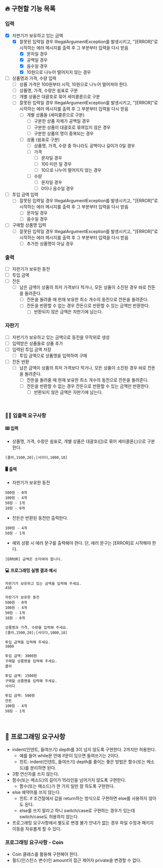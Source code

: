 ## 🔥 구현할 기능 목록

### 입력

- [x] 자판기가 보유하고 있는 금액
    - [x] 잘못된 입력일 경우 IllegalArgumentException를 발생시키고, "[ERROR]"로 시작하는 에러 메시지를 출력 후 그 부분부터 입력을 다시 받음
        - [x] 문자일 경우
        - [x] 공백일 경우
        - [x] 음수일 경우
        - [x] 10원으로 나누어 떨어지지 않는 경우

- [ ] 상품명과 가격, 수량 입력
    - [ ] 상품 가격은 100원부터 시작, 10원으로 나누어 떨어져야 한다.
    - [ ] 상품명, 가격, 수량은 쉼표로 구분
    - [ ] 개별 상품은 대괄호로 묶어 세미콜론으로 구분
    - [ ] 잘못된 입력일 경우 IllegalArgumentException를 발생시키고, "[ERROR]"로 시작하는 에러 메시지를 출력 후 그 부분부터 입력을 다시 받음
        - [ ] 개별 상품들 (세미콜론으로 구분)
            - [ ] 구분한 상품 자체가 공백일 경우
            - [ ] 구분한 상품이 대괄호로 묶여있지 않은 경우
            - [ ] 구분한 상품의 명이 중복되는 경우
        - [ ] 상품 (쉼표로 구분)
            - [ ] 상품명, 가격, 수량 중 하나라도 공백이나 길이가 0일 경우
            - [ ] 가격
                - [ ] 문자일 경우
                - [ ] 100 미만 일 경우
                - [ ] 10으로 나누어 떨어지지 않는 경우
            - [ ] 수량
                - [ ] 문자일 경우
                - [ ] 0이나 음수일 경우

- [ ] 투입 금액 입력
    - [ ] 잘못된 입력일 경우 IllegalArgumentException를 발생시키고, "[ERROR]"로 시작하는 에러 메시지를 출력 후 그 부분부터 입력을 다시 받음
        - [ ] 문자일 경우
        - [ ] 음수일 경우

- [ ] 구매할 상품명 입력
    - [ ] 잘못된 입력일 경우 IllegalArgumentException를 발생시키고, "[ERROR]"로 시작하는 에러 메시지를 출력 후 그 부분부터 입력을 다시 받음
        - [ ] 추가한 상품명이 아닐 경우

### 출력

- [ ] 자판기가 보유한 동전
- [ ] 투입 금액
- [ ] 잔돈
    - [ ] 남은 금액이 상품의 최저 가격보다 적거나, 모든 상품이 소진된 경우 바로 잔돈을 돌려준다.
        - [ ] 잔돈을 돌려줄 때 현재 보유한 최소 개수의 동전으로 잔돈을 돌려준다.
        - [ ] 잔돈을 반환할 수 없는 경우 잔돈으로 반환할 수 있는 금액만 반환한다.
            - [ ] 반환되지 않은 금액은 자판기에 남는다.

### 자판기

- [ ] 자판기가 보유하고 있는 금액으로 동전을 무작위로 생성
- [ ] 입력받은 상품들로 상품 추가
- [ ] 입력된 투입 금액 저장
    - [ ] 투입 금액으로 상품명을 입력하여 구매
- [ ] 잔돈 반환
    - [ ] 남은 금액이 상품의 최저 가격보다 적거나, 모든 상품이 소진된 경우 바로 잔돈을 돌려준다.
        - [ ] 잔돈을 돌려줄 때 현재 보유한 최소 개수의 동전으로 잔돈을 돌려준다.
        - [ ] 잔돈을 반환할 수 없는 경우 잔돈으로 반환할 수 있는 금액만 반환한다.
            -[ ] 반환되지 않은 금액은 자판기에 남는다.

<br>

### ✍🏻 입출력 요구사항

#### ⌨️ 입력

- 상품명, 가격, 수량은 쉼표로, 개별 상품은 대괄호([])로 묶어 세미콜론(;)으로 구분한다.

```
[콜라,1500,20];[사이다,1000,10]
```

#### 🖥 출력

- 자판기가 보유한 동전

```
500원 - 0개
100원 - 4개
50원 - 1개
10원 - 0개
```

- 잔돈은 반환된 동전만 출력한다.

```
100원 - 4개
50원 - 1개
```

- 예외 상황 시 에러 문구를 출력해야 한다. 단, 에러 문구는 [ERROR]로 시작해야 한다.

```
[ERROR] 금액은 숫자여야 합니다.
```

#### 💻 프로그래밍 실행 결과 예시

```
자판기가 보유하고 있는 금액을 입력해 주세요.
450

자판기가 보유한 동전
500원 - 0개
100원 - 4개
50원 - 1개
10원 - 0개

상품명과 가격, 수량을 입력해 주세요.
[콜라,1500,20];[사이다,1000,10]

투입 금액을 입력해 주세요.
3000

투입 금액: 3000원
구매할 상품명을 입력해 주세요.
콜라

투입 금액: 1500원
구매할 상품명을 입력해 주세요.
사이다

투입 금액: 500원
잔돈
100원 - 4개
50원 - 1개
```

<br>

## 🎱 프로그래밍 요구사항

- indent(인덴트, 들여쓰기) depth를 3이 넘지 않도록 구현한다. 2까지만 허용한다.
    - 예를 들어 while문 안에 if문이 있으면 들여쓰기는 2이다.
    - 힌트: indent(인덴트, 들여쓰기) depth를 줄이는 좋은 방법은 함수(또는 메소드)를 분리하면 된다.
- 3항 연산자를 쓰지 않는다.
- 함수(또는 메소드)의 길이가 15라인을 넘어가지 않도록 구현한다.
    - 함수(또는 메소드)가 한 가지 일만 잘 하도록 구현한다.
- else 예약어를 쓰지 않는다.
    - 힌트: if 조건절에서 값을 return하는 방식으로 구현하면 else를 사용하지 않아도 된다.
    - else를 쓰지 말라고 하니 switch/case로 구현하는 경우가 있는데 switch/case도 허용하지 않는다.
- 프로그래밍 요구사항에서 별도로 변경 불가 안내가 없는 경우 파일 수정과 패키지 이동을 자유롭게 할 수 있다.

### 프로그래밍 요구사항 - Coin

- Coin 클래스를 활용해 구현해야 한다.
- 필드(인스턴스 변수)인 amount의 접근 제어자 private을 변경할 수 없다.
